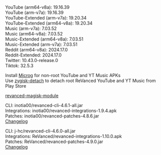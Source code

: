 YouTube (arm64-v8a): 19.16.39  
YouTube (arm-v7a): 19.16.39  
YouTube-Extended (arm-v7a): 19.20.34  
YouTube-Extended (arm64-v8a): 19.20.34  
Music (arm-v7a): 7.03.52  
Music (arm64-v8a): 7.03.52  
Music-Extended (arm64-v8a): 7.03.51  
Music-Extended (arm-v7a): 7.03.51  
Reddit (arm64-v8a): 2024.17.0  
Reddit-Extended: 2024.17.0  
Twitter: 10.43.0-release.0  
Tiktok: 32.5.3  

Install [Microg](https://github.com/ReVanced/GmsCore/releases) for non-root YouTube and YT Music APKs  
Use [zygisk-detach](https://github.com/j-hc/zygisk-detach) to detach root ReVanced YouTube and YT Music from Play Store  

[revanced-magisk-module](https://github.com/j-hc/revanced-magisk-module)
  
CLI: inotia00/revanced-cli-4.6.1-all.jar  
Integrations: inotia00/revanced-integrations-1.9.4.apk  
Patches: inotia00/revanced-patches-4.8.6.jar  
[Changelog](https://github.com/inotia00/revanced-patches/releases/tag/v4.8.6)

CLI: j-hc/revanced-cli-4.6.0-all.jar  
Integrations: ReVanced/revanced-integrations-1.10.0.apk  
Patches: ReVanced/revanced-patches-4.9.0.jar  
[Changelog](https://github.com/ReVanced/revanced-patches/releases/tag/v4.9.0)  
